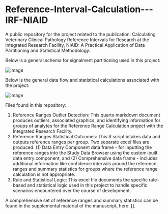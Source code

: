 # Reference-Interval-Calculation---IRF-NIAID
A public repository for the project related to the publication: Calculating Veterinary Clinical Pathology Reference Intervals for Research at the Integrated Research Facility, NIAID: A Practical Application of Data Partitioning and Statistical Methodology.

Below is a general schema for signalment partitioning used in this project:

![image](https://github.com/user-attachments/assets/572b4342-388b-4f30-a413-8e6aa8ec3bfa)

Below is the general data flow and statistical calculations associated with the project:

![image](https://github.com/user-attachments/assets/53ee6e57-8228-438c-a7be-4b8a762bff81)

Files found in this repository:
1. Reference Ranges Outlier Detection: This quarto markdown document produces outliers, associated graphics, and identifying information for groups of analytes for the Reference Range Calculation project with the Integrated Research Facility.
2. Reference Ranges Statistical Outcomes: This R script intakes data and outputs reference ranges per group. Two separate excel files are produced: (1) Data Entry Component data frame - for inputting the reference ranges into the Study Data Browser using the custom-built data entry component, and (2) Comprehensive data frame - includes additional information like confidence intervals around the reference ranges and summary statistics for groups where the reference range calculation is not appropriate.
3. Rule and Statistical Logic: This excel file documents the specific rule-based and statistical logic used in this project to handle specific scenarios encountered over the course of development. 

A comprehensive set of reference ranges and summary statistics can be found in the supplemental material of the manuscript, here: []. 

